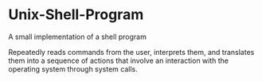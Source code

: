 # Unix-Shell-Program
A small implementation of a shell program

Repeatedly reads commands from the user, interprets them, and translates them into a sequence of actions that involve an interaction with the operating system through system calls. 

